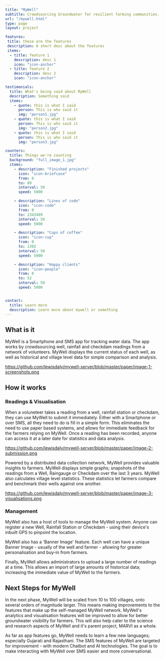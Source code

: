 ```yaml
---
title: "MyWell"
subtitle: Crowdsourcing Groundwater for resilient farming communities.
url: "/mywell.html"
type: page
layout: project

features:
 title: these are the features
 description: A short desc about the features
 items:
  - title: feature 1
    description: desc 1
    icon: "icon-anchor"
  - title: feature 2
    description: desc 2
    icon: "icon-anchor"

testimonials:
  title: What's being said about MyWell
  description: Something said
  items:
    - quote: this is what I said
      person: This is who said it
      img: "person1.jpg"
    - quote: this is what I said
      person: This is who said it
      img: "person2.jpg"
    - quote: this is what I said
      person: This is who said it
      img: "person3.jpg"

counters:
  title: Things we're counting
  background: "full_image_1.jpg"
  items:
    - description: "Finished projects"
      icon: "icon-briefcase"
      from: 0
      to: 89
      interval: 50
      speed: 5000

    - description: "Lines of code"
      icon: "icon-code"
      from: 0
      to: 2343409
      interval: 50
      speed: 5000

    - description: "Cups of coffee"
      icon: "icon-cup"
      from: 0
      to: 1302
      interval: 50
      speed: 5000

    - description: "Happy clients"
      icon: "icon-people"
      from: 0
      to: 52
      interval: 50
      speed: 5000


contact:
  title: Learn more
  description: Learn more about mywell or something
---
```


## What is it

MyWell is a Smartphone and SMS app for tracking water data. The app works by crowdsourcing well, rainfall and checkdam readings from a network of volunteers. MyWell displays the current status of each well, as well as historical and village level data for simple comparison and analysis.

https://github.com/lewisdaly/mywell-server/blob/master/paper/image-1-screenshots.png


## How it works

### Readings & Visualisation

When a voluneteer takes a reading from a well, rainfall station or checkdam, they can use MyWell to submit it immediately. Either with a Smartphone or over SMS, all they need to do is fill in a simple form. This eliminates the need to use paper based systems, and allows for immediate feedback for the farmers relying on MyWell. Once a reading has been recorded, anyone can access it at a later date for statistics and data analysis.

https://github.com/lewisdaly/mywell-server/blob/master/paper/image-2-submission.png


Powered by a distributed data collection network, MyWell provides valuable insights to farmers. MyWell displays simple graphs; snapshots of the readings from a Well, Raingauge or Checkdam over the last 3 years.  MyWell also calculates village level statistics. These statistics let farmers  compare and benchmark their wells against one another.

https://github.com/lewisdaly/mywell-server/blob/master/paper/image-3-visualisations.png

### Management

MyWell also has a host of tools to manage the MyWell system. Anyone can register a new Well, Rainfall Station or Checkdam - using their device's inbuilt GPS to pinpoint the location.

MyWell also has a 'Banner Image' feature. Each well can have a unique Banner Image - usually of the well and farmer -  allowing for greater personalisation and buy-in from farmers.

Finally, MyWell allows administrators to upload a large number of readings at a time. This allows an import of large amounts of historical data; increasing the immediate value of MyWell to the farmers.

## Next Steps for MyWell

In the next phase, MyWell will be scaled from 10 to 100 villages, onto several orders of magnitude larger. This means making improvements to the features that make up the self-managed MyWell network. MyWell's analytics and visualisation features will be improved to allow for better groundwater visibility for farmers. This will also help cater to the science and research aspects of MyWell and it's parent project, MARVI as a whole.

As far as app features go, MyWell needs to learn a few new languages; especially Gujarati and Rajasthani. The SMS features of MyWell are targeted for improvement - with modern Chatbot and AI technologies. The goal is to make interacting with MyWell over SMS easier and more conversational.
